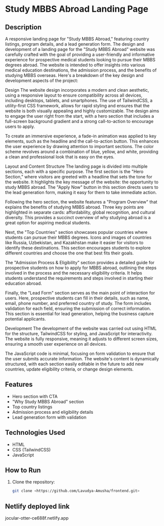 # Study MBBS Abroad Landing Page

## Description
A responsive landing page for "Study MBBS Abroad," featuring country listings, program details, and a lead generation form.
The design and development of a landing page for the "Study MBBS Abroad" website was carefully crafted with the goal of providing a user-friendly and informative experience for prospective medical students looking to pursue their MBBS degrees abroad. The website is intended to offer insights into various medical education destinations, the admission process, and the benefits of studying MBBS overseas. Here's a breakdown of the key design and development aspects of the project:

Design
The website design incorporates a modern and clean aesthetic, using a responsive layout to ensure compatibility across all devices, including desktops, tablets, and smartphones. The use of TailwindCSS, a utility-first CSS framework, allows for rapid styling and ensures that the website is both visually appealing and highly customizable. The design aims to engage the user right from the start, with a hero section that includes a full-screen background gradient and a strong call-to-action to encourage users to apply.

To create an immersive experience, a fade-in animation was applied to key elements, such as the headline and the call-to-action button. This enhances the user experience by drawing attention to important sections. The color scheme revolves around a combination of blue, yellow, and white, providing a clean and professional look that is easy on the eyes.

Layout and Content Structure
The landing page is divided into multiple sections, each with a specific purpose. The first section is the "Hero Section," where visitors are greeted with a headline that sets the tone for the website. It highlights the key message of the website: the opportunity to study MBBS abroad. The "Apply Now" button in this section directs users to the lead generation form, making it easy for them to take immediate action.

Following the hero section, the website features a "Program Overview" that explains the benefits of studying MBBS abroad. Three key points are highlighted in separate cards: affordability, global recognition, and cultural diversity. This provides a succinct overview of why studying abroad is a great option for aspiring medical students.

Next, the "Top Countries" section showcases popular countries where students can pursue their MBBS degrees. Icons and images of countries like Russia, Uzbekistan, and Kazakhstan make it easier for visitors to identify these destinations. This section encourages students to explore different countries and choose the one that best fits their goals.

The "Admission Process & Eligibility" section provides a detailed guide for prospective students on how to apply for MBBS abroad, outlining the steps involved in the process and the necessary eligibility criteria. It helps students understand the requirements and steps involved in starting their education abroad.

Finally, the "Lead Form" section serves as the main point of interaction for users. Here, prospective students can fill in their details, such as name, email, phone number, and preferred country of study. The form includes validation for each field, ensuring the submission of correct information. This section is essential for lead generation, helping the business capture potential applicants.

Development
The development of the website was carried out using HTML for the structure, TailwindCSS for styling, and JavaScript for interactivity. The website is fully responsive, meaning it adjusts to different screen sizes, ensuring a smooth user experience on all devices.

The JavaScript code is minimal, focusing on form validation to ensure that the user submits accurate information. The website's content is dynamically structured, with each section easily editable in the future to add new countries, update eligibility criteria, or change design elements.



## Features
- Hero section with CTA
- "Why Study MBBS Abroad" section
- Top country listings
- Admission process and eligibility details
- Lead generation form with validation

## Technologies Used
- HTML
- CSS (TailwindCSS)
- JavaScript

## How to Run
1. Clone the repository:
   ```bash
   git clone <https://github.com/Lavudya-Amusha/frontend.git>
## Netlify deployed link
   jocular-otter-ce688f.netlify.app




